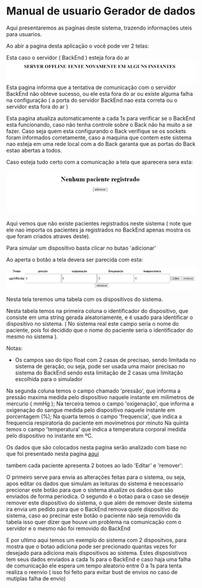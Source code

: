 # Manual de usuario Gerador de dados #

Aqui presentaremos as paginas deste sistema, trazendo informações uteis para usuarios.

Ao abir a pagina desta aplicação o você pode ver 2 telas:

Esta caso o servidor ( BackEnd ) esteja fora do ar
![Alt Text](imagens/Front_server_off.png)
Esta pagina informa que a tentativa de comunicação com o servidor BackEnd não obteve sucesso, ou ele esta fora do ar ou existe alguma falha na configuração ( a porta do servidor BackEnd nao esta correta ou o servidor esta fora do ar )

Esta pagina atualiza automaticamente a cada 1s para verificar se o BackEnd esta funcionando, caso não tenha controle sobre o Back não ha muito a se fazer. Caso seja quem esta configurando o Back verifique se os sockets foram informados corretamente, caso a maquina que contem este sistema nao esteja em uma rede local com a do Back garanta que as portas do Back estao abertas a todos.

Caso esteja tudo certo com a comunicação a tela que aparecera sera esta:

![Alt Text](imagens/simulador_sem_paciente.png)

Aqui vemos que não existe pacientes registrados neste sistema ( note que ele nao importa os pacientes ja registrados no BackEnd apenas mostra os que foram criados atraves deste).

Para simular um dispositivo basta clicar no butao 'adicionar'

Ao aperta o botão a tela devera ser parecida com esta:

![Alt Text](imagens/simulador_com_paciente.png)

Nesta tela teremos uma tabela com os dispositivos do sistema.

Nesta tabela temos na primeira coluna o identificador do dispositivo, que consiste em uma string gerada aleatoriamente, e é usado para identificar o dispositivo no sistema. ( No sistema real este campo seria o nome do paciente, pois foi decidido que o nome do paciente seria o identificador do mesmo no sistema ).

Notas:  
- Os campos sao do tipo float com 2 casas de precisao, sendo limitada no sistema de geração, ou seja, pode ser usada uma maior precisao no sistema do BackEnd sendo esta limitação de 2 casas uma limitação escolhida para o simulador

Na segunda coluna temos o campo chamado 'pressão', que informa a pressão maxima medida pelo dispositivo naquele instante em milimetros de mercurio ( mmHg );
Na terceira temos o campo 'oxigenação', que informa a oxigenação do sangue medida pelo dispositivo naquele instante em porcentagem (%);
Na quarta temos o campo 'frequencia', que indica a frequencia respiratoria do paciente em movimetnos por minuto
Na quinta temos o campo 'temperatura' que indica a temperatura corporal medida pelo dispositivo no instante em ºC.

Os dados que são colocados nesta pagina serão analizado com base no que foi presentado nesta pagina [aqui](https://www.hospitaldaluz.pt/pt/guia-de-saude/saude-e-bem-estar/220/com-covid-19-a-que-estar-atento)

tambem cada paciente apresenta 2 botoes ao lado 'Editar' e 'remover':

O primeiro serve para envia as alterações feitas para o sistema, ou seja, apos editar os dados que simulam as leituras do sistema é nescessario precionar este botão para que o sistema atualize os dados que são enviados de forma periodica.
O segundo é o botao para o caso se deseje remover este dispositivo do sistema, o que além de remover deste sistema ira envia um pedido para que o BackEnd remova quele dispositivo do sistema, caso ao precinar este botão o paciente não seja removido da tabela isso quer dizer que houve um problema na comunicação com o servidor e o mesmo não foi removido do BackEnd

E por ultimo aqui temos um exemplo do sistema com 2 dispositvos, para mostra que o botao adiciona pode ser precionado quantas vezes for desejado para adiciona mais dispositivos ao sistema.
Estes disposistivos tem seus dados enviados a cada 1s para o BackEnd e caso haja uma falha de comunicação ele espera um tempo aleatorio entre 0 a 1s para tenta realiza o reenvio ( isso foi feito para evitar bust de envios no caso de mutiplas falha de envio)
